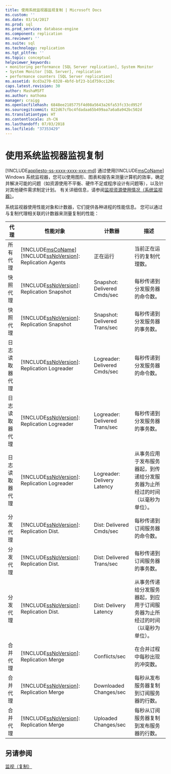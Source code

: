 ```yaml
---
title: 使用系统监视器监视复制 | Microsoft Docs
ms.custom: ''
ms.date: 03/14/2017
ms.prod: sql
ms.prod_service: database-engine
ms.component: replication
ms.reviewer: ''
ms.suite: sql
ms.technology: replication
ms.tgt_pltfrm: ''
ms.topic: conceptual
helpviewer_keywords:
- monitoring performance [SQL Server replication], System Monitor
- System Monitor [SQL Server], replication
- performance counters [SQL Server replication]
ms.assetid: 8cd3a270-0328-4bfd-bf23-b1d759cc120c
caps.latest.revision: 30
author: MashaMSFT
ms.author: mathoma
manager: craigg
ms.openlocfilehash: 6848ee2185775f4d08a5643a26fa53fc33cd952f
ms.sourcegitcommit: 022d67cfbc4fdadaa65b499aa7a6a8a942bc502d
ms.translationtype: HT
ms.contentlocale: zh-CN
ms.lasthandoff: 07/03/2018
ms.locfileid: "37353429"
---
```

# <a name="monitoring-replication-with-system-monitor"></a>使用系统监视器监视复制
[!INCLUDE[appliesto-ss-xxxx-xxxx-xxx-md](../../../includes/appliesto-ss-xxxx-xxxx-xxx-md.md)]
  通过使用[!INCLUDE[msCoName](../../../includes/msconame-md.md)] Windows 系统监视器，您可以使用图形、图表和报告来测量计算机的效率，确定并解决可能的问题（如资源使用不平衡、硬件不足或程序设计有问题等），以及针对其他硬件需求制定计划。 有关详细信息，请参阅[监视资源使用情况（系统监视器）](../../../relational-databases/performance-monitor/monitor-resource-usage-system-monitor.md)。  
  
 系统监视器使用性能对象和计数器，它们提供各种进程的性能信息。 您可以通过与复制代理相关联的计数器来测量复制的性能：  
  
|代理|性能对象|计数器|描述|  
|-----------|------------------------|-------------|-----------------|  
|所有代理|[!INCLUDE[msCoName](../../../includes/msconame-md.md)] [!INCLUDE[ssNoVersion](../../../includes/ssnoversion-md.md)]: Replication Agents|正在运行|当前正在运行的复制代理数。|  
|快照代理|[!INCLUDE[ssNoVersion](../../../includes/ssnoversion-md.md)]: Replication Snapshot|Snapshot: Delivered Cmds/sec|每秒传递到分发服务器的命令数。|  
|快照代理|[!INCLUDE[ssNoVersion](../../../includes/ssnoversion-md.md)]: Replication Snapshot|Snapshot: Delivered Trans/sec|每秒传递到分发服务器的事务数。|  
|日志读取器代理|[!INCLUDE[ssNoVersion](../../../includes/ssnoversion-md.md)]: Replication Logreader|Logreader: Delivered Cmds/sec|每秒传递到分发服务器的命令数。|  
|日志读取器代理|[!INCLUDE[ssNoVersion](../../../includes/ssnoversion-md.md)]: Replication Logreader|Logreader: Delivered Trans/sec|每秒传递到分发服务器的事务数。|  
|日志读取器代理|[!INCLUDE[ssNoVersion](../../../includes/ssnoversion-md.md)]: Replication Logreader|Logreader: Delivery Latency|从事务应用于发布服务器起，到传递给分发服务器为止所经过的时间（以毫秒为单位）。|  
|分发代理|[!INCLUDE[ssNoVersion](../../../includes/ssnoversion-md.md)]: Replication Dist.|Dist: Delivered Cmds/sec|每秒传递到订阅服务器的命令数。|  
|分发代理|[!INCLUDE[ssNoVersion](../../../includes/ssnoversion-md.md)]: Replication Dist.|Dist: Delivered Trans/sec|每秒传递到订阅服务器的事务数。|  
|分发代理|[!INCLUDE[ssNoVersion](../../../includes/ssnoversion-md.md)]: Replication Dist.|Dist: Delivery Latency|从事务传递给分发服务器起，到应用于订阅服务器为止所经过的时间（以毫秒为单位）。|  
|合并代理|[!INCLUDE[ssNoVersion](../../../includes/ssnoversion-md.md)]: Replication Merge|Conflicts/sec|在合并过程中每秒出现的冲突数。|  
|合并代理|[!INCLUDE[ssNoVersion](../../../includes/ssnoversion-md.md)]: Replication Merge|Downloaded Changes/sec|每秒从发布服务器复制到订阅服务器的行数。|  
|合并代理|[!INCLUDE[ssNoVersion](../../../includes/ssnoversion-md.md)]: Replication Merge|Uploaded Changes/sec|每秒从订阅服务器复制到发布服务器的行数。|  
  
## <a name="see-also"></a>另请参阅  
 [监视（复制）](../../../relational-databases/replication/monitor/monitoring-replication.md)  
  
  
